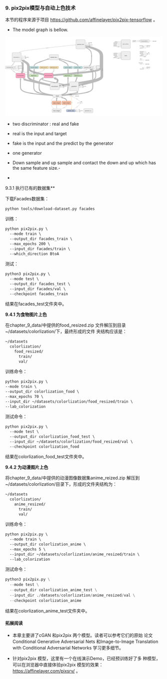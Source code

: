 ### 9. pix2pix模型与自动上色技术

本节的程序来源于项目 https://github.com/affinelayer/pix2pix-tensorflow 。

- The model graph is bellow.

![img](assets/graph.png)

-  two discriminator : real and fake
  -  real is the input and target
  -  fake is the input and the predict by the generator
-  one generator 
  - Down sample and up sample  and contact the down and up which has the same feature size.-

-  

9.3.1 执行已有的数据集**

下载Facades数据集：
```
python tools/download-dataset.py facades
```

训练：
```
python pix2pix.py \
  --mode train \
  --output_dir facades_train \
  --max_epochs 200 \
  --input_dir facades/train \
  --which_direction BtoA
```

测试：
```
python3 pix2pix.py \
  --mode test \
  --output_dir facades_test \
  --input_dir facades/val \
  --checkpoint facades_train
```

结果在facades_test文件夹中。


**9.4.1 为食物图片上色**


在chapter_9_data/中提供的food_resized.zip 文件解压到目录~/datasets/colorlization/下，最终形成的文件
夹结构应该是：

```
~/datasets
  colorlization/
    food_resized/
      train/
      val/
```

训练命令：
```
python pix2pix.py \
--mode train \
--output_dir colorlization_food \
--max_epochs 70 \
--input_dir ~/datasets/colorlization/food_resized/train \
--lab_colorization
```

测试命令：
```
python pix2pix.py \
  --mode test \
  --output_dir colorlization_food_test \
  --input_dir ~/datasets/colorlization/food_resized/val \
  --checkpoint colorlization_food
```

结果在colorlization_food_test文件夹中。

**9.4.2 为动漫图片上色**

将chapter_9_data/中提供的动漫图像数据集anime_reized.zip 解压到~/datasets/colorlization/目录下，形成的文件夹结构为：

```
~/datasets
  colorlization/
    anime_resized/
      train/
      val/
```

训练命令：
```
python pix2pix.py \
  --mode train \
  --output_dir colorlization_anime \
  --max_epochs 5 \
  --input_dir ~/datasets/colorlization/anime_resized/train \
  --lab_colorization
```

测试命令：
```python
python3 pix2pix.py \
  --mode test \
  --output_dir colorlization_anime_test \
  --input_dir ./datasets/colorlization/anime_resized/val \
  --checkpoint colorlization_anime
```

结果在colorlization_anime_test文件夹中。


#### 拓展阅读

- 本章主要讲了cGAN 和pix2pix 两个模型。读者可以参考它们的原始 论文Conditional Generative Adversarial Nets 和Image-to-Image Translation with Conditional Adversarial Networks 学习更多细节。

- 针对pix2pix 模型，这里有一个在线演示Demo，已经预训练好了多 种模型， 可以在浏览器中直接体验pix2pix 模型的效果： https://affinelayer.com/pixsrv/ 。
